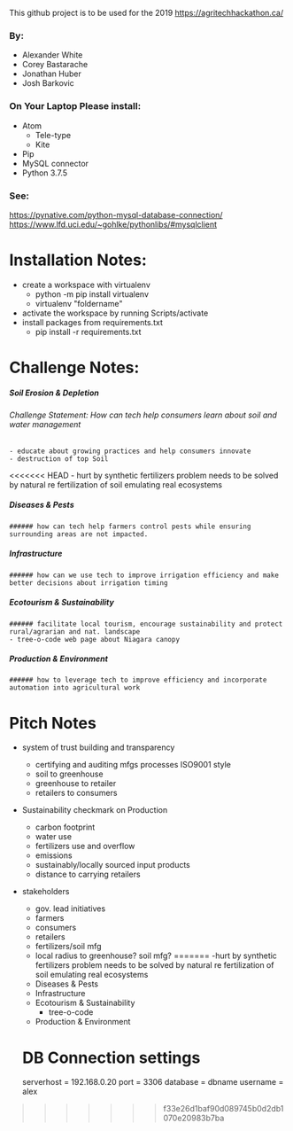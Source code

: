 This github project is to be used for the 2019
https://agritechhackathon.ca/

### By:
- Alexander White
- Corey Bastarache
- Jonathan Huber
- Josh Barkovic

### On Your Laptop Please install:
  - Atom
    - Tele-type
    - Kite
  - Pip
  - MySQL connector
  - Python 3.7.5
### See:
https://pynative.com/python-mysql-database-connection/
https://www.lfd.uci.edu/~gohlke/pythonlibs/#mysqlclient

# Installation Notes:
  - create a workspace with virtualenv
    - python -m pip install virtualenv
    - virtualenv "foldername"
  - activate the workspace by running Scripts/activate
  - install packages from requirements.txt
    - pip install -r requirements.txt

# Challenge Notes:
  ##### Soil Erosion & Depletion
  ###### Challenge Statement: How can tech help consumers learn about soil and water management
    - educate about growing practices and help consumers innovate
    - destruction of top Soil
<<<<<<< HEAD
      - hurt by synthetic fertilizers problem needs to be solved by natural re fertilization of soil emulating real ecosystems
  ##### Diseases & Pests
    ###### how can tech help farmers control pests while ensuring surrounding areas are not impacted.
  ##### Infrastructure
    ###### how can we use tech to improve irrigation efficiency and make better decisions about irrigation timing
  ##### Ecotourism & Sustainability
    ###### facilitate local tourism, encourage sustainability and protect rural/agrarian and nat. landscape
    - tree-o-code web page about Niagara canopy
  ##### Production & Environment
    ###### how to leverage tech to improve efficiency and incorporate automation into agricultural work

# Pitch Notes
- system of trust building and transparency
  - certifying and auditing mfgs processes ISO9001 style
  - soil to greenhouse
  - greenhouse to retailer
  - retailers to consumers
- Sustainability checkmark on Production
  - carbon footprint
  - water use
  - fertilizers use and overflow
  - emissions
  - sustainably/locally sourced input products
  - distance to carrying retailers
- stakeholders
  - gov. lead initiatives
  - farmers
  - consumers
  - retailers
  - fertilizers/soil mfg
  - local radius to greenhouse? soil mfg?
=======
      -hurt by synthetic fertilizers problem needs to be solved by natural re fertilization of soil emulating real ecosystems
  - Diseases & Pests
  - Infrastructure
  - Ecotourism & Sustainability
    - tree-o-code
  - Production & Environment


  # DB Connection settings
  serverhost = 192.168.0.20
  port = 3306
  database = dbname
  username = alex
  
>>>>>>> f33e26d1baf90d089745b0d2db1070e20983b7ba
